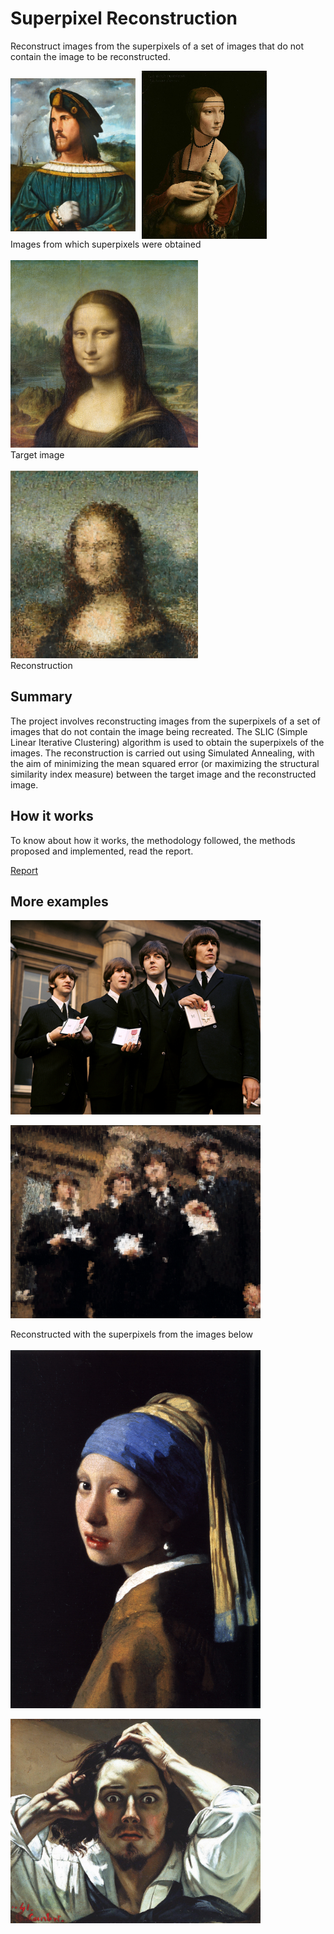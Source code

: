 # Superpixel Reconstruction
Reconstruct images from the superpixels of a set of images that do not contain the image to be reconstructed.
<div style="display: flex; flex-direction: row; align-items: center;">
  <img src="images_test/monalisa/Cesareborgia.jpeg" alt="Cesare Borgia" width="200px" style="margin-right: 10px"/>

  <img src="images_test/monalisa/ermine.jpeg" alt="Ermine" width="200px" />
</div>
Images from which superpixels were obtained
<br><br>
<img src="images_test/monalisa/monalisa.jpeg" alt="Monalisa" width="300px" />
<br>
Target image
<br><br>
<img src="reconstruction/monalisa_reconstruction.png" alt="Monalisa" width="300px" />
<br>
Reconstruction

## Summary

The project involves reconstructing images from the superpixels of a set of images that do not contain the image being recreated. The SLIC (Simple Linear Iterative Clustering) algorithm is used to obtain the superpixels of the images. The reconstruction is carried out using Simulated Annealing, with the aim of minimizing the mean squared error (or maximizing the structural similarity index measure) between the target image and the reconstructed image.

## How it works

To know about how it works, the methodology followed, the methods proposed and implemented, read the report.

[Report](report_en.pdf)

## More examples

<div style="display: flex; flex-direction: column; justify-content: space-around;">
  <img src="images_test/beatles.jpg" alt="The Beatles" width="400px" />
  <br>
  <img src="reconstruction/beatles_reconstruction.png" alt="The Beatles reconstructed" width="400px" />
  <br>
  <span>Reconstructed with the superpixels from the images below</span>
  <br>
  <img src="images_test/pearl.jpeg" alt="The Beatles reconstructed" width="400px" />
  <br>
  <img src="images_test/desperate_man.jpeg" alt="The Beatles reconstructed" width="400px" />
</div>
